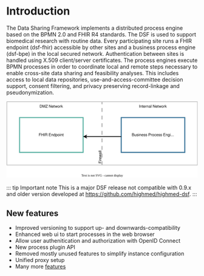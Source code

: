 # Introduction

The Data Sharing Framework implements a distributed process engine based on the BPMN 2.0 and FHIR R4 standards. The DSF is used to support biomedical research with routine data. Every participating site runs a FHIR endpoint (dsf-fhir) accessible by other sites and a business process engine (dsf-bpe) in the local secured network. Authentication between sites is handled using X.509 client/server certificates. The process engines execute BPMN processes in order to coordinate local and remote steps necessary to enable cross-site data sharing and feasibility analyses. This includes access to local data repositories, use-and-access-committee decision support, consent filtering, and privacy preserving record-linkage and pseudonymization.

![DSF Architecture](/photos/guideline/introduction/dsf_architecture.svg)

::: tip Important note
This is a major DSF release not compatible with 0.9.x and older version developed at https://github.com/highmed/highmed-dsf.
:::

## New features
- Improved versioning to support up- and downwards-compatibility
- Enhanced web ui to start processes in the web browser
- Allow user authenitication and authorization with OpenID Connect
- New process plugin API
- Removed mostly unused features to simplify instance configuration
- Unified proxy setup
- Many more [features](https://github.com/datasharingframework/dsf/releases/tag/v1.0.0)